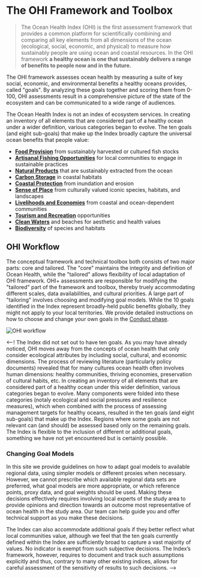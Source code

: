 # The OHI Framework and Toolbox

> The Ocean Health Index (OHI) is the first assessment framework that provides a common platform for scientifically combining and comparing all key elements from all dimensions of the ocean (ecological, social, economic, and physical) to measure how sustainably people are using ocean and coastal resources. In the OHI framework **a healthy ocean is one that sustainably delivers a range of benefits to people now and in the future.**

The OHI framework assesses ocean health by measuring a suite of key social, economic, and environmental benefits a healthy oceans provides, called "goals". By analyzing these goals together and scoring them from 0-100, OHI assessments result in a comprehensive picture of the state of the ecosystem and can be communicated to a wide range of audiences. 

The Ocean Health Index is not an index of ecosystem services. In creating an inventory of all elements that are considered part of a healthy ocean under a wider definition, various categories began to evolve. The ten goals (and eight sub-goals) that make up the Index broadly capture the universal ocean benefits that people value:

- [**Food Provision**](FP_Philosophy) from sustainably harvested or cultured fish stocks
- [**Artisanal Fishing Opportunities**](AO_Philosophy) for local communities to engage in sustainable practices
- [**Natural Products**](NP_Philosophy) that are sustainably extracted from the ocean
- [**Carbon Storage**](CS_Philosophy) in coastal habitats
- [**Coastal Protection**](CP_Philosophy) from inundation and erosion
- [**Sense of Place**](SP_Philosophy) from culturally valued iconic species, habitats, and landscapes
- [**Livelihoods and Economies**](LE_Philosophy) from coastal and ocean-dependent communities
- [**Tourism and Recreation**](TR_Philosophy) opportunities
- [**Clean Waters**](CW_Philosophy) and beaches for aesthetic and health values
- [**Biodiversity**](BIO_Philosophy) of species and habitats

## OHI Workflow

The conceptual framework and technical toolbox both consists of two major parts: core and tailored. The "core" maintains the integrity and definition of Ocean Health, while the "tailored" allows flexibility of local adaptation of OHI framework. OHI+ assessments are responsible for modifying the "tailored" part of the framework and toolbox, thereby truely accommodating different scales, data availabilities, and cultural priorities. A large part of "tailoring" involves choosing and modifying goal models. While the 10 goals identified in the Index represent broadly-held public benefits globally, they might not apply to your local territories. We provide detailed instructions on how to choose and change your own goals in the [Conduct phase](/manual/). 

![OHI workflow](https://docs.google.com/drawings/d/1z0UaAWaMOgqco4sdLrsqHZD3kYN6bRQYJPvj4_QeJFQ/pub?w=624&h=480)

<--! The Index did not set out to have ten goals. As you may have already noticed, OHI moves away from the concepts of ocean health that only consider ecological attributes by including social, cultural, and economic dimensions. The process of reviewing literature (particularly policy documents) revealed that for many cultures ocean health often involves human dimensions: healthy communities, thriving economies, preservation of cultural habits, etc. In creating an inventory of all elements that are considered part of a healthy ocean under this wider definition, various categories began to evolve. Many components were folded into these categories (notaly ecological and social pressures and resilience measures), which when combined with the process of assessing management targets for healthy oceans, resulted in the ten goals (and eight sub-goals) that make up the Index. Regions where some goals are not relevant can (and should) be assessed based only on the remaining goals. The Index is flexible to the inclusion of different or additional goals, something we have not yet encountered but is certainly possible. 

### Changing Goal Models <!---I feel this might be premature here--->

In this site we provide guidelines on how to adapt goal models to available regional data, using simpler models or different proxies when necessary. However, we cannot prescribe which available regional data sets are preferred, what goal models are more appropriate, or which reference points, proxy data, and goal weights should be used. Making these decisions effectively requires involving local experts of the study area to provide opinions and direction towards an outcome most representative of ocean health in the study area. Our team can help guide you and offer technical support as you make these decisions.

The Index can also accommodate additional goals if they better reflect what local communities value, although we feel that the ten goals currently defined within the Index are sufficiently broad to capture a vast majority of values. No indicator is exempt from such subjective decisions. The Index’s framework, however, requires to document and track such assumptions explicitly and thus, contrary to many other existing indices, allows for careful assessment of the sensitivity of results to such decisions. -->
